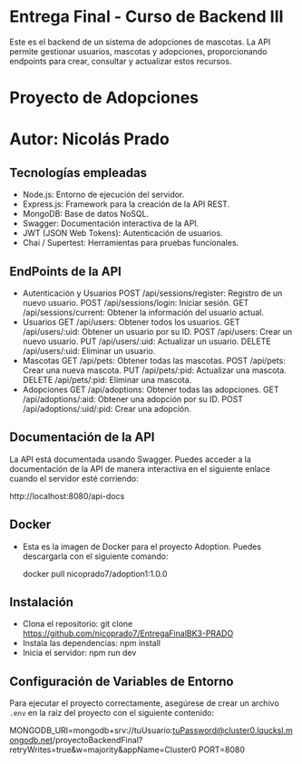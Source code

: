 # Entrega Final - Curso de Backend III
Este es el backend de un sistema de adopciones de mascotas. La API permite gestionar usuarios, mascotas y adopciones, proporcionando endpoints para crear, consultar y actualizar estos recursos.
# Proyecto de Adopciones
# Autor: Nicolás Prado


## Tecnologías empleadas
- Node.js: Entorno de ejecución del servidor.
- Express.js: Framework para la creación de la API REST.
- MongoDB: Base de datos NoSQL.
- Swagger: Documentación interactiva de la API.
- JWT (JSON Web Tokens): Autenticación de usuarios.
- Chai / Supertest: Herramientas para pruebas funcionales.

## EndPoints de la API
- Autenticación y Usuarios
POST /api/sessions/register: Registro de un nuevo usuario.
POST /api/sessions/login: Iniciar sesión.
GET /api/sessions/current: Obtener la información del usuario actual.
- Usuarios
GET /api/users: Obtener todos los usuarios.
GET /api/users/:uid: Obtener un usuario por su ID.
POST /api/users: Crear un nuevo usuario.
PUT /api/users/:uid: Actualizar un usuario.
DELETE /api/users/:uid: Eliminar un usuario.
- Mascotas
GET /api/pets: Obtener todas las mascotas.
POST /api/pets: Crear una nueva mascota.
PUT /api/pets/:pid: Actualizar una mascota.
DELETE /api/pets/:pid: Eliminar una mascota.
- Adopciones
GET /api/adoptions: Obtener todas las adopciones.
GET /api/adoptions/:aid: Obtener una adopción por su ID.
POST /api/adoptions/:uid/:pid: Crear una adopción.

## Documentación de la API

La API está documentada usando Swagger. Puedes acceder a la documentación de la API de manera interactiva en el siguiente enlace cuando el servidor esté corriendo:

http://localhost:8080/api-docs

## Docker
- Esta es la imagen de Docker para el proyecto Adoption. Puedes descargarla con el siguiente comando:

    docker pull nicoprado7/adoption1:1.0.0


## Instalación
- Clona el repositorio: git clone https://github.com/nicoprado7/EntregaFinalBK3-PRADO
- Instala las dependencias: npm install
- Inicia el servidor: npm run dev

## Configuración de Variables de Entorno

Para ejecutar el proyecto correctamente, asegúrese de crear un archivo `.env` en la raíz del proyecto con el siguiente contenido:

MONGODB_URI=mongodb+srv://tuUsuario:tuPassword@cluster0.lqucksl.mongodb.net/proyectoBackendFinal?retryWrites=true&w=majority&appName=Cluster0
PORT=8080
